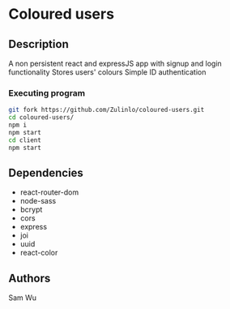# Coloured users

## Description
A non persistent react and expressJS app with signup and login functionality
Stores users' colours
Simple ID authentication

### Executing program

```bash
git fork https://github.com/Zulinlo/coloured-users.git
cd coloured-users/
npm i
npm start
cd client
npm start
```

## Dependencies
* react-router-dom
* node-sass
* bcrypt
* cors
* express
* joi
* uuid
* react-color

## Authors

Sam Wu
